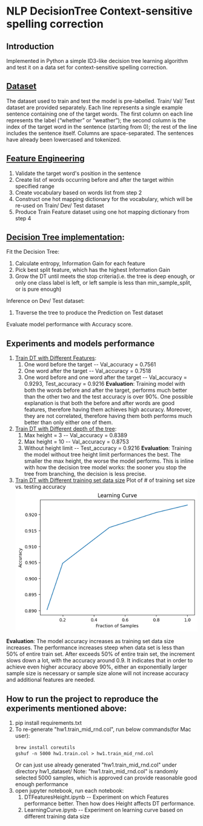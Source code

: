 # NLP DecisionTree Context-sensitive spelling correction

## Introduction
Implemented in Python a simple ID3-like decision tree learning algorithm and test it on a data set for context-sensitive spelling correction.

## [Dataset](hw1_dataset)
The dataset used to train and test the model is pre-labelled. Train/ Val/ Test dataset are provided separately.
Each line represents a single example sentence containing one of the target words. The first column on each line represents the label (“whether” or “weather”); the second column is the index of the target word in the sentence (starting from 0); the rest of the line includes the sentence itself. Columns are space-separated. The sentences have already been lowercased and tokenized.

## [Feature Engineering](utils.py)
1. Validate the target word's position in the sentence
2. Create list of words occurring before and after the target within specified range
3. Create vocabulary based on words list from step 2
4. Construct one hot mapping dictionary for the vocabulary, which will be re-used on Train/ Dev/ Test dataset
5. Produce Train Feature dataset using one hot mapping dictionary from step 4

## [Decision Tree implementation](decisiontree.py):
Fit the Decision Tree:
1. Calculate entropy, Information Gain for each feature 
2. Pick best split feature, which has the highest Information Gain
3. Grow the DT until meets the stop criteria(i.e. the tree is deep enough, or only one class label is left, or left sample is less than min_sample_split, or is pure enough) 

Inference on Dev/ Test dataset:
1. Traverse the tree to produce the Prediction on Test dataset 

Evaluate model performance with Accuracy score.

## Experiments and models performance
1. [Train DT with Different Features](DTFeaturesHeight.ipynb):
   1. One word before the target -- Val_accuracy = 0.7561
   2. One word after the target -- Val_accuracy = 0.7518
   3. One word before and one word after the target -- Val_accuracy = 0.9293, Test_accuracy = 0.9216
**Evaluation**: Training model with both the words before and after the target, performs much better than the other two and the test accuracy is over 90%. 
   One possible explanation is that both the before and after words are good features, therefore having them achieves high accuracy. 
   Moreover, they are not correlated, therefore having them both performs much better than only either one of them.
2. [Train DT with Different depth of the tree](DTFeaturesHeight.ipynb):
   1. Max height = 3 -- Val_accuracy = 0.8389
   2. Max height = 10 -- Val_accuracy = 0.8753
   3. Without height limit -- Test_accuracy = 0.9216
**Evaluation**: Training the model without tree height limit performances the best.
The smaller the max height, the worse the model performs. This is inline with how the decision tree model works: the sooner you stop the tree from branching, the decision is less precise.
3. [Train DT with Different training set data size](LearningCurve.ipynb)
   Plot of # of training set size vs. testing accuracy
![training set size vs. testing accuracy](imgs/LearningCurve.png)

**Evaluation**: The model accuracy increases as training set data size increases. 
The performance increases steep when data set is less than 50% of entire train set. 
After exceeds 50% of entire train set, the increment slows down a lot, with the accuracy around 0.9. 
It indicates that in order to achieve even higher accuracy above 90%, either an exponentially larger sample size is necessary or sample size alone will not increase accuracy and additional features are needed.

## How to run the project to reproduce the experiments mentioned above:
1. pip install requirements.txt
2. To re-generate "hw1.train_mid_rnd.col", run below commands(for Mac user):
   ```commandline
   brew install coreutils
   gshuf -n 5000 hw1.train.col > hw1.train_mid_rnd.col
   ``` 
   Or can just use already generated "hw1.train_mid_rnd.col" under directory hw1_dataset/
   Note: "hw1.train_mid_rnd.col" is randomly selected 5000 samples, which is approved can provide reasonable good enough performance
3. open jupyter notebook, run each notebook: 
   1. DTFeaturesHeight.ipynb -- Experiment on which Features performance better. Then how does Height affects DT performance.
   2. LearningCurve.ipynb -- Experiment on learning curve based on different training data size
